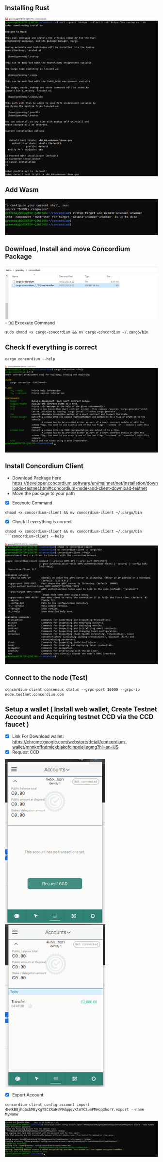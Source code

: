## Installing Rust
<img src="./install_rust.png"/>

## Add Wasm
<img src="./add_wasm.png" />

## Download, Install and move Concordium Package
<img src="./download_install_move.png" />
- [x] Excexute Command

```
sudo chmod +x cargo-concordium && mv cargo-concordium ~/.cargo/bin
```

## Check If everything is correct
```
cargo concordium --help
```
<img src="./check_if_works.png" />

## Install Concordium Client
- Download Package here https://developer.concordium.software/en/mainnet/net/installation/downloads-testnet.html#concordium-node-and-client-download-testnet
- Move the package to your path
- [x] Excexute Command
```
chmod +x concordium-client && mv concordium-client ~/.cargo/bin
```
- [x] Check If everything is correct
```
chmod +x concordium-client && mv concordium-client ~/.cargo/bin
```concordium-client --help
```
<img src="./move_client.png" />

## Connect to the node (Test)
```
concordium-client consensus status --grpc-port 10000 --grpc-ip node.testnet.concordium.com
```

## Setup a wallet ( Install web wallet, Create Testnet Account and Acquiring testnet CCD via the CCD faucet )
- [x] Link For Download wallet: https://chrome.google.com/webstore/detail/concordium-wallet/mnnkpffndmickbiakofclnpoiajlegmg?hl=en-US
- [x] Request CCD

<img src="./request_ccd.png" />
<img src="./amount.png" />

- [x] Export Account
```
concordium-client config account import 4HNkBQjhqGxbMEyKgTSCZRaHsW9dqqqvKtmYCSumPMHqq3horY.export --name MyName
```

<img src="./export account.png" />
